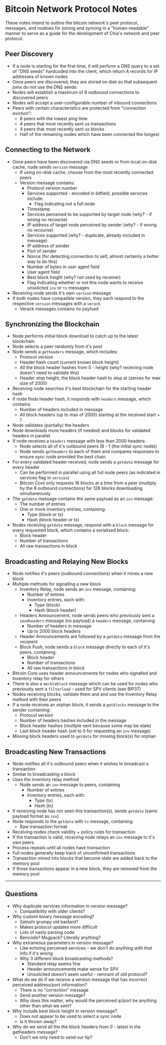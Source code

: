 Bitcoin Network Protocol Notes
==============================

These notes intend to outline the bitcoin network's peer protocol, messages, 
and routines for joining and syncing in a "human-readable" manner to serve 
as a guide for the development of Chia's network and peer protocol.

Peer Discovery
--------------

* If a node is starting for the first time, it will perform a DNS query to a set of "DNS seeds" hardcoded into the client, which return A records for IP addresses of known nodes
* Once peers are discovered, they are stored on disk so that subsequent joins do not use the DNS seeds
* Nodes will establish a maximum of 8 outbound connections to discovered peers
* Nodes will accept a user-configurable number of inbound connections
* Peers with certain characteristics are protected from "connection eviction":
  * 8 peers with the lowest ping time
  * 4 peers that most recently sent us transactions
  * 4 peers that most recently sent us blocks
  * Half of the remaining nodes which have been connected the longest

Connecting to the  Network
--------------------------

* Once peers have been discovered via DNS seeds or from local on-disk cache,
node sends `version` message
  * If using on-disk cache, choose from the most recently connected peers
  * Version message contains:
    * Protocol version number
    * Services supported - encoded in bitfield, possible services include:
      * Flag indicating not a full node
    * Timestamp
    * Services perceived to be supported by target node (why? - if wrong no recourse)
    * IP address of target node perceived by sender (why? - if wrong no recourse)
    * Services supported (why? - duplicate, already included in message)
    * IP address of sender
    * Port of sender
    * Nonce (for detecting connection to self, almost certainly a better way to do this)
    * Number of bytes in user agent field
    * User agent field
    * Best block height (why? not used by receiver)
    * Flag indicating whether or not this node wants to receive unsolicted `inv` or `tx` messages
* Receiving node sends it's own `version` message
* If both nodes have compatible version, they each respond to the respective 
`version` messages with a `verack`
  * Verack messages contains no payload

Synchronizing the Blockchain
----------------------------

* Node performs initial block download to catch up to the latest blockchain
* Node selects a peer randomly from it's pool
* Node sends a `getheaders` message, which includes:
  * Protocol version
  * Header hash count (current known block height)
  * All the block header hashes from 0 - height (why? receiving node doesn't need to validate this)
  * Header stop height, the block header hash to stop at (zeroes for max size of 2000)
* Receiving node searches it's best blockchain for the starting header hash
* If node finds header hash, it responds with `headers` message, which contains:
  * Number of headers  included in message
  * All block headers (up to max of 2000) starting at the received start + 1
* Node validates (partially) the headers
* Node downloads more headers (if needed) and blocks for validated headers in parallel
* If node receives a `headers` message with less than 2000 headers:
  * Node selects all of it's outbound peers (8 - 1 (the initial sync node))
  * Node sends `getheaders` to each of them and compares responses to ensure sync node provided the best chain
* For every validated header received, node sends a `getdata` message for every header
  * Can be performed in parallel using all full node peers (as indicated in services flag in `version`)
  * Bitcoin Core only requests 16 blocks at a time from a peer (multiply by the 8 outbound connections) for 128 blocks downloading simultaneously
* The `getdata` message contains the same payload as an `inv` message:
  * The number of entries
  * One or more inventory entries, containing:
    * Type (block or tx)
    * Hash (block header or tx)
* Nodes receiving `getdata` message, respond with a `block` message for every requested block, which contains a serialized block:
  * Block header
  * Number of transactions
  * All raw transactions in block

Broadcasting and Relaying New Blocks
-------------------------------------

* Node notifies it's peers (outbound connections) when it mines a new block
* Multiple methods for signalling a new block
  * Inventory Relay, node sends an `inv` message, containing:
    * Number of entries
    * Inventory entries, each with:
      * Type (block)
      * Hash (block header)
  * Headers Announcement, node sends peers who previously sent a `sendheaders` message (no payload) a `headers` message, containing:
    * Number of headers in message
    * Up to 2000 block headers
  * Header Announcements are followed by a `getdata` message from the recipient
  * Block Push, node sends a `block` message directly to each of it's peers, containing:
    * Block header
    * Number of transactions
    * All raw transactions in block
* Bitcoin Core uses header announcements for nodes who signalled and Inventory relay for others
* There is also a `merkleblock` message which can be used for nodes who previously sent a `filterload` - used for SPV clients (see BIP37)
* Nodes receiving blocks, validate them and and use the Inventory Relay method with their peers
* If a node receives an orphan block, it sends a `getblocks` message to the sender containing:
  * Protocol version
  * Number of headers hashes included in the message
  * Block header hashes (mulitple sent because some may be stale)
  * Last block header hash (set to 0 for requesting an `inv` message)
* Missing block headers used to `getdata` for missing block(s) for orphan 

Broadcasting New Transactions
-----------------------------

* Node notifies all it's outbound peers when it wishes to broadcast a transaction
* Similar to broadcasting a block
* Uses the inventory relay method
  * Node sends an `inv` message to peers, containing
    * Number of entries
    * Inventory entries, each with:
      * Type (tx)
      * Hash (tx)
* If receiving node has not seen this transaction(s), sends `getdata` (same payload format as `inv`)
* Node responds to the `getdata` with `tx` message, containing:
  * Raw transaction format
* Receiving nodes check validity + policy rules for transaction
* If the transaction is valid, receiving node relays an `inv` message to it's own peers
* Process repeats until all nodes have transaction
* Full nodes generally keep track of unconfirmed transactions
* Transaction mined into blocks that become stale are added back to the memory pool
* If those transactions appear in a new block, they are removed from the memory pool

---

Questions
---------

* Why duplicate services information in version message?
  * Compatibility with older clients?
* Why custom binary message encoding?
  * Satoshi grumpy old bastard?
  * Makes protocol updates more difficult
  * Lots of nasty parsing code
  * Bencode? Msgpack? Literally anything?
* Why extraneous parameters in version message?
  * Like echoing perceived services - we don't do anything with that info if it's wrong
  * Why 3 different block broadcasting methods?
    * Standard relay seems fine
    * Header announcements make sense for SPV
    * Unsolicited doesn't seem useful - remnant of old protocol?
* What do we do if we receive a version message that has incorrect perceived address/port information?
  * There is no "correction" message
  * Send another version message?
  * Why does this matter, why would the perceived ip/port be anything other than what we sent?
* Why include best block height in version message?
  * Does not appear to be used to select a sync node
  * Is it thrown away?
* Why do we send all the the block headers from 0 - latest in the getheaders message?
  * Don't we only need to send our tip?
